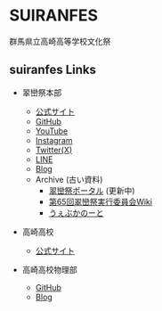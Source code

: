 # SUIRANFES
群馬県立高崎高等学校文化祭

## suiranfes Links
- 翠巒祭本部
  - [公式サイト](https://suiranfes.blue)
  - [GitHub](https://github.com/suiranfes)
  - [YouTube](https://www.youtube.com/channel/UCJDsPPGj-ZmpGr1GJ3Qp6TQ)
  - [Instagram](https://www.instagram.com/suiranfes_tktk)
  - [Twitter(X)](https://twitter.com/suiranfes)
  - [LINE](http://nav.cx/hL3RAkF)
  - [Blog](https://suiranfes.github.io/blog.suiranfes.blue/)
  - Archive (古い資料)
    - [翠巒祭ポータル](https://suiranfes.github.io/) (更新中)
    - [第65回翠巒祭実行委員会Wiki](https://suiranfes.github.io/wiki.suiranfes.com/#!index.md)
    - [うぇぶかのーと](https://suiranfes.github.io/note.suiranfes.com/)

- 高崎高校
  - [公式サイト](https://takasaki-hs.gsn.ed.jp)

- 高崎高校物理部
  - [GitHub](https://github.com/takasaki-physics)
  - [Blog](https://takasaki-physics.github.io)
